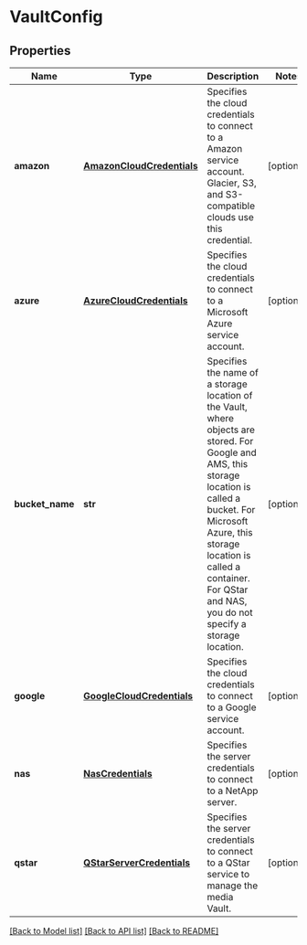 # VaultConfig

## Properties
Name | Type | Description | Notes
------------ | ------------- | ------------- | -------------
**amazon** | [**AmazonCloudCredentials**](AmazonCloudCredentials.md) | Specifies the cloud credentials to connect to a Amazon service account. Glacier, S3, and S3-compatible clouds use this credential. | [optional] 
**azure** | [**AzureCloudCredentials**](AzureCloudCredentials.md) | Specifies the cloud credentials to connect to a Microsoft Azure service account. | [optional] 
**bucket_name** | **str** | Specifies the name of a storage location of the Vault, where objects are stored. For Google and AMS, this storage location is called a bucket. For Microsoft Azure, this storage location is called a container. For QStar and NAS, you do not specify a storage location. | [optional] 
**google** | [**GoogleCloudCredentials**](GoogleCloudCredentials.md) | Specifies the cloud credentials to connect to a Google service account. | [optional] 
**nas** | [**NasCredentials**](NasCredentials.md) | Specifies the server credentials to connect to a NetApp server. | [optional] 
**qstar** | [**QStarServerCredentials**](QStarServerCredentials.md) | Specifies the server credentials to connect to a QStar service to manage the media Vault. | [optional] 

[[Back to Model list]](../README.md#documentation-for-models) [[Back to API list]](../README.md#documentation-for-api-endpoints) [[Back to README]](../README.md)


